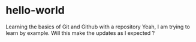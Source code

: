 # hello-world
Learning the basics of Git and Github with a repository
Yeah, I am trying to learn by example. Will this make the updates as I expected ?
